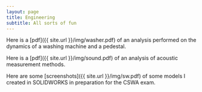 ```yaml
---
layout: page
title: Engineering
subtitle: All sorts of fun
---
```

Here is a [pdf]({{ site.url }}/img/washer.pdf) of an analysis performed on the dynamics of a washing machine and a pedestal.

Here is a [pdf]({{ site.url }}/img/sound.pdf) of an analysis of acoustic measurement methods.

Here are some [screenshots]({{ site.url }}/img/sw.pdf) of some models I created in SOLIDWORKS in preparation for the CSWA exam.

